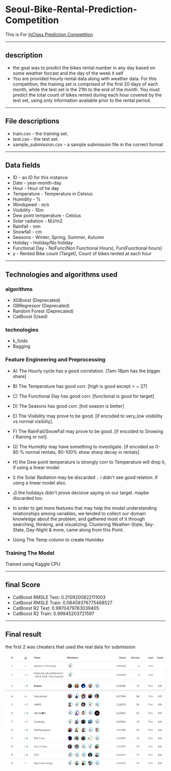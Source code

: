 # Seoul-Bike-Rental-Prediction-Competition

This is For [InClass Prediction Competition](https://www.kaggle.com/c/seoul-bike-rental-ai-pro-iti)

---

## description 
- the goal was to predict the bikes rental number in any day based on some weather forcast and the day of the week it self 
- You are provided hourly rental data along with weather data. For this competition, the training set is comprised of the first 20 days of each month, while the test set is the 21th to the end of the month. You must predict the total count of bikes rented during each hour covered by the test set, using only information available prior to the rental period.
- ---


## File descriptions
- train.csv - the training set.
- test.csv - the test set.
- sample_submission.csv - a sample submission file in the correct format

---

## Data fields
* ID - an ID for this instance
* Date - year-month-day
* Hour - Hour of he day
* Temperature - Temperature in Celsius
* Humidity - %
* Windspeed - m/s
* Visibility - 10m
* Dew point temperature - Celsius
* Solar radiation - MJ/m2
* Rainfall - mm
* Snowfall - cm
* Seasons - Winter, Spring, Summer, Autumn
* Holiday - Holiday/No holiday
* Functional Day - NoFunc(Non Functional Hours), Fun(Functional hours)
* y - Rented Bike count (Target), Count of bikes rented at each hour


---


## Technologies and algorithms used

### algorithms

* XGBoost (Deprecated)
* GBRegressor (Deprecated)
* Random Forest (Deprecated)
* CatBoost (Used)
### technologies

* k_folds 
* Bagging
### Feature Engineering and Preprocessing 

* A) The Hourly cycle has a good correlation. [7am-18pm has the bigger share]
* B) The Temperature has good corr. [high is good except > ~ 27]
* C) The Functional Day has good corr. [functional is good for target]
* D) The Seasons has good corr. [hot season is better]
* E) The Visibility may prove to be good. [if encoded to very_low visibility vs normal visibiliy].
* F) The RainFall/SnowFall may prove to be good. [if encoded to Snowing / Raining or not].
* G) The Humidity may have something to investigate. [if encoded as 0-80 % normal rentals, 80-100% show sharp decay in rentals]
* H) the Dew point temperature is strongly corr to Temperature will drop it, if using a linear model.
* I) the Solar Radiation may be discarded .. i didn't see good relation. if using a linear model also.
* J) the holidays didn't prove decisive saying on our target. maybe discarded too.

* In order to get more features that may help the model understanding relationships among variables, we tended to collect our domain knowledge about the problem, and gathered most of it through searching, thinking, and visualizing. Clustering Weather-State, Sky-State, Day-Night & more, came along from this Point.

* Using The Temp column to create Humidex

### Training The Model

Trained using Kaggle CPU


---

## final Score 

* CatBoost RMSLE Test:  0.2109200622111003
* CatBoost RMSLE Train:  0.08459376775468527
* CatBoost R2 Test:  0.9970479763039405
* CatBoost R2 Train:  0.99945203721597

---
## Final result

the first 2 was cheaters that used the real data for submission

[<img src="Final_rank.png">](https://www.kaggle.com/competitions/seoul-bike-rental-ai-pro-iti/leaderboard)

